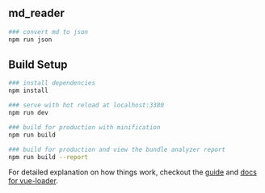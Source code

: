## md_reader

``` bash
### convert md to json
npm run json
```

## Build Setup

``` bash
### install dependencies
npm install

### serve with hot reload at localhost:3380
npm run dev

### build for production with minification
npm run build

### build for production and view the bundle analyzer report
npm run build --report
```

For detailed explanation on how things work, checkout the [guide](http://vuejs-templates.github.io/webpack/) and [docs for vue-loader](http://vuejs.github.io/vue-loader).
